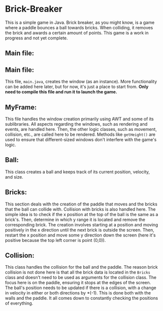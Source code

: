 # Brick-Breaker

This is a simple game in Java. Brick breaker, as you might know, is a game where a paddle bounces a ball towards bricks. When colliding, it removes the brick and awards a certain amount of points. This game is a work in progress and not yet complete.

## Main file:
## Main file:

This file, `main.java`, creates the window (as an instance). More functionality can be added here later, but for now, it's just a place to start from. **Only need to compile this file and run it to launch the game.**

<!--This file creates the window (as an instance). More functionality can be added here later, but for now, it's just a place to start from. **Only need to compile this file and run it to launch the game.**-->

## MyFrame:

This file handles the window creation primarily using AWT and some of its sublibraries. All aspects regarding the windows, such as rendering and events, are handled here. Then, the other logic classes, such as movement, collision, etc., are called here to be rendered. Methods like `getHeight()` are used to ensure that different-sized windows don't interfere with the game's logic.

## Ball:

This class creates a ball and keeps track of its current position, velocity, and size.

## Bricks:

This section deals with the creation of the paddle that moves and the bricks that the ball can collide with. Collision with bricks is also handled here. The simple idea is to check if the x position at the top of the ball is the same as a brick's. Then, determine in which y range it is located and remove the corresponding brick. The creation involves starting at a position and moving positively in the x direction until the next brick is outside the screen. Then, restart the x position and move some y direction down the screen (here it's positive because the top left corner is point (0,0)).

## Collision:

This class handles the collision for the ball and the paddle. The reason brick collision is not done here is that all the brick data is located in the `Bricks` class and doesn't need to be used as arguments for the collision class. The focus here is on the paddle, ensuring it stops at the edges of the screen. The ball's position needs to be updated if there is a collision, with a change in velocity in either or both directions by *(-1). This is done both with the walls and the paddle. It all comes down to constantly checking the positions of everything.

